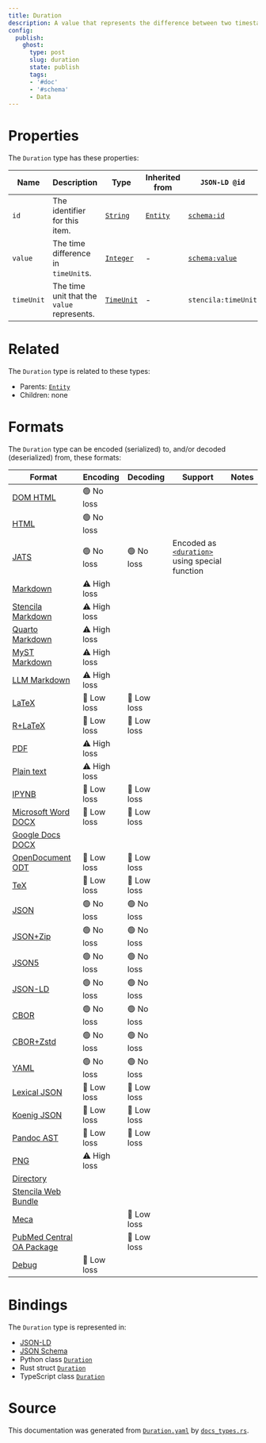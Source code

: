```yaml
---
title: Duration
description: A value that represents the difference between two timestamps.
config:
  publish:
    ghost:
      type: post
      slug: duration
      state: publish
      tags:
      - '#doc'
      - '#schema'
      - Data
---
```


# Properties

The `Duration` type has these properties:

| Name       | Description                                | Type                                                                    | Inherited from                                                     | `JSON-LD @id`                              | Aliases                  |
| ---------- | ------------------------------------------ | ----------------------------------------------------------------------- | ------------------------------------------------------------------ | ------------------------------------------ | ------------------------ |
| `id`       | The identifier for this item.              | [`String`](https://stencila.ghost.io/docs/reference/schema/string)      | [`Entity`](https://stencila.ghost.io/docs/reference/schema/entity) | [`schema:id`](https://schema.org/id)       | -                        |
| `value`    | The time difference in `timeUnit`s.        | [`Integer`](https://stencila.ghost.io/docs/reference/schema/integer)    | -                                                                  | [`schema:value`](https://schema.org/value) | -                        |
| `timeUnit` | The time unit that the `value` represents. | [`TimeUnit`](https://stencila.ghost.io/docs/reference/schema/time-unit) | -                                                                  | `stencila:timeUnit`                        | `time-unit`, `time_unit` |

# Related

The `Duration` type is related to these types:

- Parents: [`Entity`](https://stencila.ghost.io/docs/reference/schema/entity)
- Children: none

# Formats

The `Duration` type can be encoded (serialized) to, and/or decoded (deserialized) from, these formats:

| Format                                                                              | Encoding     | Decoding   | Support                                                                                                                           | Notes |
| ----------------------------------------------------------------------------------- | ------------ | ---------- | --------------------------------------------------------------------------------------------------------------------------------- | ----- |
| [DOM HTML](https://stencila.ghost.io/docs/reference/formats/dom.html)               | 🟢 No loss    |            |                                                                                                                                   |
| [HTML](https://stencila.ghost.io/docs/reference/formats/html)                       | 🟢 No loss    |            |                                                                                                                                   |
| [JATS](https://stencila.ghost.io/docs/reference/formats/jats)                       | 🟢 No loss    | 🟢 No loss  | Encoded as [`<duration>`](https://jats.nlm.nih.gov/articleauthoring/tag-library/1.3/element/duration.html) using special function |
| [Markdown](https://stencila.ghost.io/docs/reference/formats/md)                     | ⚠️ High loss |            |                                                                                                                                   |
| [Stencila Markdown](https://stencila.ghost.io/docs/reference/formats/smd)           | ⚠️ High loss |            |                                                                                                                                   |
| [Quarto Markdown](https://stencila.ghost.io/docs/reference/formats/qmd)             | ⚠️ High loss |            |                                                                                                                                   |
| [MyST Markdown](https://stencila.ghost.io/docs/reference/formats/myst)              | ⚠️ High loss |            |                                                                                                                                   |
| [LLM Markdown](https://stencila.ghost.io/docs/reference/formats/llmd)               | ⚠️ High loss |            |                                                                                                                                   |
| [LaTeX](https://stencila.ghost.io/docs/reference/formats/latex)                     | 🔷 Low loss   | 🔷 Low loss |                                                                                                                                   |
| [R+LaTeX](https://stencila.ghost.io/docs/reference/formats/rnw)                     | 🔷 Low loss   | 🔷 Low loss |                                                                                                                                   |
| [PDF](https://stencila.ghost.io/docs/reference/formats/pdf)                         | ⚠️ High loss |            |                                                                                                                                   |
| [Plain text](https://stencila.ghost.io/docs/reference/formats/text)                 | ⚠️ High loss |            |                                                                                                                                   |
| [IPYNB](https://stencila.ghost.io/docs/reference/formats/ipynb)                     | 🔷 Low loss   | 🔷 Low loss |                                                                                                                                   |
| [Microsoft Word DOCX](https://stencila.ghost.io/docs/reference/formats/docx)        | 🔷 Low loss   | 🔷 Low loss |                                                                                                                                   |
| [Google Docs DOCX](https://stencila.ghost.io/docs/reference/formats/gdocx)          |              |            |                                                                                                                                   |
| [OpenDocument ODT](https://stencila.ghost.io/docs/reference/formats/odt)            | 🔷 Low loss   | 🔷 Low loss |                                                                                                                                   |
| [TeX](https://stencila.ghost.io/docs/reference/formats/tex)                         | 🔷 Low loss   | 🔷 Low loss |                                                                                                                                   |
| [JSON](https://stencila.ghost.io/docs/reference/formats/json)                       | 🟢 No loss    | 🟢 No loss  |                                                                                                                                   |
| [JSON+Zip](https://stencila.ghost.io/docs/reference/formats/json.zip)               | 🟢 No loss    | 🟢 No loss  |                                                                                                                                   |
| [JSON5](https://stencila.ghost.io/docs/reference/formats/json5)                     | 🟢 No loss    | 🟢 No loss  |                                                                                                                                   |
| [JSON-LD](https://stencila.ghost.io/docs/reference/formats/jsonld)                  | 🟢 No loss    | 🟢 No loss  |                                                                                                                                   |
| [CBOR](https://stencila.ghost.io/docs/reference/formats/cbor)                       | 🟢 No loss    | 🟢 No loss  |                                                                                                                                   |
| [CBOR+Zstd](https://stencila.ghost.io/docs/reference/formats/cbor.zstd)             | 🟢 No loss    | 🟢 No loss  |                                                                                                                                   |
| [YAML](https://stencila.ghost.io/docs/reference/formats/yaml)                       | 🟢 No loss    | 🟢 No loss  |                                                                                                                                   |
| [Lexical JSON](https://stencila.ghost.io/docs/reference/formats/lexical)            | 🔷 Low loss   | 🔷 Low loss |                                                                                                                                   |
| [Koenig JSON](https://stencila.ghost.io/docs/reference/formats/koenig)              | 🔷 Low loss   | 🔷 Low loss |                                                                                                                                   |
| [Pandoc AST](https://stencila.ghost.io/docs/reference/formats/pandoc)               | 🔷 Low loss   | 🔷 Low loss |                                                                                                                                   |
| [PNG](https://stencila.ghost.io/docs/reference/formats/png)                         | ⚠️ High loss |            |                                                                                                                                   |
| [Directory](https://stencila.ghost.io/docs/reference/formats/directory)             |              |            |                                                                                                                                   |
| [Stencila Web Bundle](https://stencila.ghost.io/docs/reference/formats/swb)         |              |            |                                                                                                                                   |
| [Meca](https://stencila.ghost.io/docs/reference/formats/meca)                       |              | 🔷 Low loss |                                                                                                                                   |
| [PubMed Central OA Package](https://stencila.ghost.io/docs/reference/formats/pmcoa) |              | 🔷 Low loss |                                                                                                                                   |
| [Debug](https://stencila.ghost.io/docs/reference/formats/debug)                     | 🔷 Low loss   |            |                                                                                                                                   |

# Bindings

The `Duration` type is represented in:

- [JSON-LD](https://stencila.org/Duration.jsonld)
- [JSON Schema](https://stencila.org/Duration.schema.json)
- Python class [`Duration`](https://github.com/stencila/stencila/blob/main/python/python/stencila/types/duration.py)
- Rust struct [`Duration`](https://github.com/stencila/stencila/blob/main/rust/schema/src/types/duration.rs)
- TypeScript class [`Duration`](https://github.com/stencila/stencila/blob/main/ts/src/types/Duration.ts)

# Source

This documentation was generated from [`Duration.yaml`](https://github.com/stencila/stencila/blob/main/schema/Duration.yaml) by [`docs_types.rs`](https://github.com/stencila/stencila/blob/main/rust/schema-gen/src/docs_types.rs).
